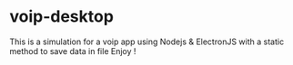 # voip-desktop

This is a simulation for a voip app using Nodejs & ElectronJS with a static method to save data in file Enjoy !
